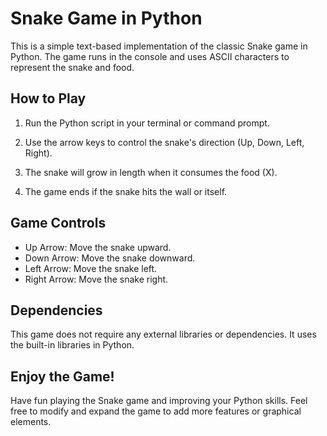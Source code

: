 # Snake Game in Python

This is a simple text-based implementation of the classic Snake game in Python. The game runs in the console and uses ASCII characters to represent the snake and food.

## How to Play

1. Run the Python script in your terminal or command prompt.

2. Use the arrow keys to control the snake's direction (Up, Down, Left, Right).

3. The snake will grow in length when it consumes the food (X).

4. The game ends if the snake hits the wall or itself.

## Game Controls

- Up Arrow: Move the snake upward.
- Down Arrow: Move the snake downward.
- Left Arrow: Move the snake left.
- Right Arrow: Move the snake right.

## Dependencies

This game does not require any external libraries or dependencies. It uses the built-in libraries in Python.

## Enjoy the Game!

Have fun playing the Snake game and improving your Python skills. Feel free to modify and expand the game to add more features or graphical elements.

